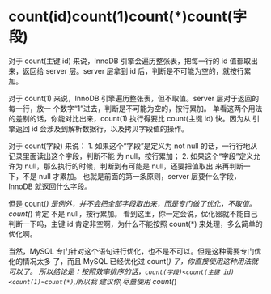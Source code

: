 # count(id)count(1)count(*)count(字段)

对于 count(主键 id) 来说，InnoDB 引擎会遍历整张表，把每一行的 id 值都取出来，返回给 server 层。server 层拿到 id 后，判断是不可能为空的，就按行累加。

对于 count(1) 来说，InnoDB 引擎遍历整张表，但不取值。server 层对于返回的每一行，放一 个数字“1”进去，判断是不可能为空的，按行累加。 单看这两个用法的差别的话，你能对比出来，count(1) 执行得要比 count(主键 id) 快。因为从 引擎返回 id 会涉及到解析数据行，以及拷贝字段值的操作。

对于 count(字段) 来说： 1. 如果这个“字段”是定义为 not null 的话，一行行地从记录里面读出这个字段，判断不能 为 null，按行累加； 2. 如果这个“字段”定义允许为 null，那么执行的时候，判断到有可能是 null，还要把值取出 来再判断一下，不是 null 才累加。 也就是前面的第一条原则，server 层要什么字段，InnoDB 就返回什么字段。

但是 count(*) 是例外，并不会把全部字段取出来，而是专门做了优化，不取值。count(*) 肯定 不是 null，按行累加。 看到这里，你一定会说，优化器就不能自己判断一下吗，主键 id 肯定非空啊，为什么不能按照 count(*) 来处理，多么简单的优化啊。

当然，MySQL 专门针对这个语句进行优化，也不是不可以。但是这种需要专门优化的情况太多 了，而且 MySQL 已经优化过 count(*) 了，你直接使用这种用法就可以了。 所以结论是：按照效率排序的话，`count(字段)<count(主键 id)<count(1)≈count(*)`,所以我 建议你,尽量使用 count(*)
